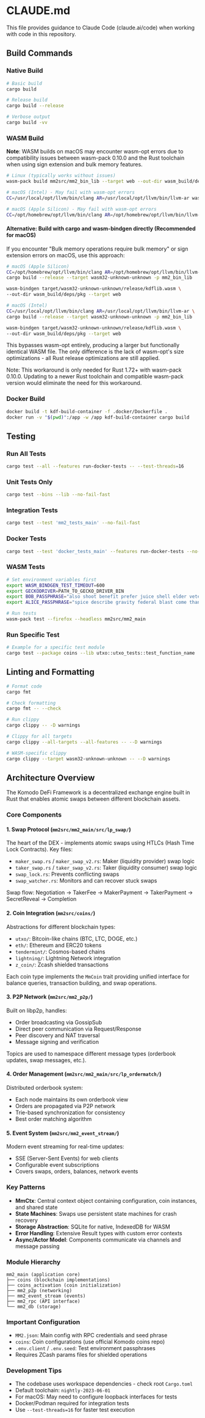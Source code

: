 # CLAUDE.md

This file provides guidance to Claude Code (claude.ai/code) when working with code in this repository.

## Build Commands

### Native Build
```bash
# Basic build
cargo build

# Release build
cargo build --release

# Verbose output
cargo build -vv
```

### WASM Build

**Note**: WASM builds on macOS may encounter wasm-opt errors due to compatibility issues between wasm-pack 0.10.0 and the Rust toolchain when using sign extension and bulk memory features.

```bash
# Linux (typically works without issues)
wasm-pack build mm2src/mm2_bin_lib --target web --out-dir wasm_build/deps/pkg/

# macOS (Intel) - May fail with wasm-opt errors
CC=/usr/local/opt/llvm/bin/clang AR=/usr/local/opt/llvm/bin/llvm-ar wasm-pack build mm2src/mm2_bin_lib --target web --out-dir wasm_build/deps/pkg/

# macOS (Apple Silicon) - May fail with wasm-opt errors
CC=/opt/homebrew/opt/llvm/bin/clang AR=/opt/homebrew/opt/llvm/bin/llvm-ar wasm-pack build mm2src/mm2_bin_lib --target web --out-dir wasm_build/deps/pkg/
```

#### Alternative: Build with cargo and wasm-bindgen directly (Recommended for macOS)

If you encounter "Bulk memory operations require bulk memory" or sign extension errors on macOS, use this approach:

```bash
# macOS (Apple Silicon)
CC=/opt/homebrew/opt/llvm/bin/clang AR=/opt/homebrew/opt/llvm/bin/llvm-ar \
cargo build --release --target wasm32-unknown-unknown -p mm2_bin_lib

wasm-bindgen target/wasm32-unknown-unknown/release/kdflib.wasm \
--out-dir wasm_build/deps/pkg --target web

# macOS (Intel)
CC=/usr/local/opt/llvm/bin/clang AR=/usr/local/opt/llvm/bin/llvm-ar \
cargo build --release --target wasm32-unknown-unknown -p mm2_bin_lib

wasm-bindgen target/wasm32-unknown-unknown/release/kdflib.wasm \
--out-dir wasm_build/deps/pkg --target web
```

This bypasses wasm-opt entirely, producing a larger but functionally identical WASM file. The only difference is the lack of wasm-opt's size optimizations - all Rust release optimizations are still applied.

Note: This workaround is only needed for Rust 1.72+ with wasm-pack 0.10.0. Updating to a newer Rust toolchain and compatible wasm-pack version would eliminate the need for this workaround.

### Docker Build
```bash
docker build -t kdf-build-container -f .docker/Dockerfile .
docker run -v "$(pwd)":/app -w /app kdf-build-container cargo build
```

## Testing

### Run All Tests
```bash
cargo test --all --features run-docker-tests -- --test-threads=16
```

### Unit Tests Only
```bash
cargo test --bins --lib --no-fail-fast
```

### Integration Tests
```bash
cargo test --test 'mm2_tests_main' --no-fail-fast
```

### Docker Tests
```bash
cargo test --test 'docker_tests_main' --features run-docker-tests --no-fail-fast
```

### WASM Tests
```bash
# Set environment variables first
export WASM_BINDGEN_TEST_TIMEOUT=600
export GECKODRIVER=PATH_TO_GECKO_DRIVER_BIN
export BOB_PASSPHRASE="also shoot benefit prefer juice shell elder veteran woman mimic image kidney"
export ALICE_PASSPHRASE="spice describe gravity federal blast come thank unfair canal monkey style afraid"

# Run tests
wasm-pack test --firefox --headless mm2src/mm2_main
```

### Run Specific Test
```bash
# Example for a specific test module
cargo test --package coins --lib utxo::utxo_tests::test_function_name
```

## Linting and Formatting

```bash
# Format code
cargo fmt

# Check formatting
cargo fmt -- --check

# Run clippy
cargo clippy -- -D warnings

# Clippy for all targets
cargo clippy --all-targets --all-features -- --D warnings

# WASM-specific clippy
cargo clippy --target wasm32-unknown-unknown -- --D warnings
```

## Architecture Overview

The Komodo DeFi Framework is a decentralized exchange engine built in Rust that enables atomic swaps between different blockchain assets.

### Core Components

#### 1. Swap Protocol (`mm2src/mm2_main/src/lp_swap/`)
The heart of the DEX - implements atomic swaps using HTLCs (Hash Time Lock Contracts). Key files:
- `maker_swap.rs` / `maker_swap_v2.rs`: Maker (liquidity provider) swap logic
- `taker_swap.rs` / `taker_swap_v2.rs`: Taker (liquidity consumer) swap logic
- `swap_lock.rs`: Prevents conflicting swaps
- `swap_watcher.rs`: Monitors and can recover stuck swaps

Swap flow: Negotiation → TakerFee → MakerPayment → TakerPayment → SecretReveal → Completion

#### 2. Coin Integration (`mm2src/coins/`)
Abstractions for different blockchain types:
- `utxo/`: Bitcoin-like chains (BTC, LTC, DOGE, etc.)
- `eth/`: Ethereum and ERC20 tokens
- `tendermint/`: Cosmos-based chains
- `lightning/`: Lightning Network integration
- `z_coin/`: Zcash shielded transactions

Each coin type implements the `MmCoin` trait providing unified interface for balance queries, transaction building, and swap operations.

#### 3. P2P Network (`mm2src/mm2_p2p/`)
Built on libp2p, handles:
- Order broadcasting via GossipSub
- Direct peer communication via Request/Response
- Peer discovery and NAT traversal
- Message signing and verification

Topics are used to namespace different message types (orderbook updates, swap messages, etc.).

#### 4. Order Management (`mm2src/mm2_main/src/lp_ordermatch/`)
Distributed orderbook system:
- Each node maintains its own orderbook view
- Orders are propagated via P2P network
- Trie-based synchronization for consistency
- Best order matching algorithm

#### 5. Event System (`mm2src/mm2_event_stream/`)
Modern event streaming for real-time updates:
- SSE (Server-Sent Events) for web clients
- Configurable event subscriptions
- Covers swaps, orders, balances, network events

### Key Patterns

- **MmCtx**: Central context object containing configuration, coin instances, and shared state
- **State Machines**: Swaps use persistent state machines for crash recovery
- **Storage Abstraction**: SQLite for native, IndexedDB for WASM
- **Error Handling**: Extensive Result types with custom error contexts
- **Async/Actor Model**: Components communicate via channels and message passing

### Module Hierarchy

```
mm2_main (application core)
├── coins (blockchain implementations)
├── coins_activation (coin initialization)
├── mm2_p2p (networking)
├── mm2_event_stream (events)
├── mm2_rpc (API interface)
└── mm2_db (storage)
```

### Important Configuration

- `MM2.json`: Main config with RPC credentials and seed phrase
- `coins`: Coin configurations (use official Komodo coins repo)
- `.env.client` / `.env.seed`: Test environment passphrases
- Requires ZCash params files for shielded operations

### Development Tips

- The codebase uses workspace dependencies - check root `Cargo.toml`
- Default toolchain: `nightly-2023-06-01`
- For macOS: May need to configure loopback interfaces for tests
- Docker/Podman required for integration tests
- Use `--test-threads=16` for faster test execution